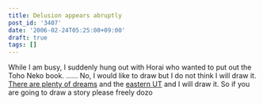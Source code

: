 ```yaml
---
title: Delusion appears abruptly
post_id: '3407'
date: '2006-02-24T05:25:00+09:00'
draft: true
tags: []
---
```


While I am busy, I suddenly hung out with Horai who wanted to put out the Toho Neko book. ...... No, I would like to draw but I do not think I will draw it. [There are plenty of dreams](https://danmaq.com/!/thC/) and the [eastern UT](/tag/thb) and I will draw it. So if you are going to draw a story please freely dozo
